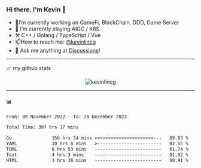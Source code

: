 ### Hi there. I'm Kevin 👋

- 🔭I’m currently working on GameFi, BlockChain, DDD, Game Server
- 🌱 I’m currently playing AIGC / K8S
-   :hammer_and_pick: C++ / Golang / TypeScript / Vue
- 📫How to reach me: [@kevinlincg](https://twitter.com/kevinlincg) 
-   :thought_balloon: Ask me anything at [Discussions](https://github.com/kevinlincg/kevinlincg/discussions/new)!

---

📈 my github stats

<p align="center"> <img src="https://github-readme-stats-ouuan.vercel.app/api?username=kevinlincg&theme=dark&show_icons=true&count_private=true" alt="kevinlincg" />

---

#### :bar_chart: 

<!--START_SECTION:waka-->

```txt
From: 09 November 2022 - To: 28 December 2023

Total Time: 397 hrs 17 mins

Go               356 hrs 54 mins >>>>>>>>>>>>>>>>>>>>>>---   89.83 %
YAML             10 hrs 8 mins   >------------------------   02.55 %
TOML             6 hrs 53 mins   -------------------------   01.74 %
Text             4 hrs 3 mins    -------------------------   01.02 %
HTML             3 hrs 38 mins   -------------------------   00.91 %
```

<!--END_SECTION:waka-->
